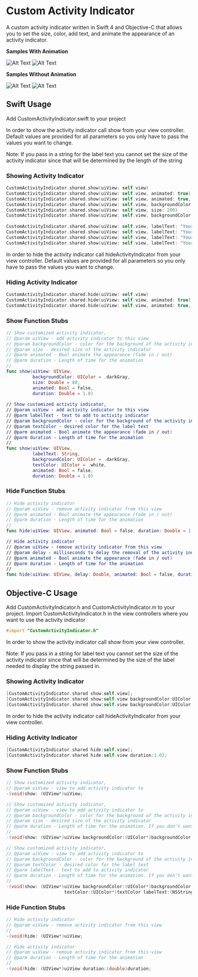 # Custom Activity Indicator 
A custom activity indicator written in Swift 4 and Objective-C that allows you to set the size, color, add text, and animate the appearance of an activity indicator.

**Samples With Animation**

  ![Alt Text](https://github.com/dtroupe18/CustomActivityIndicator/blob/master/Swift/Samples/DefaultWithFade.gif)
  ![Alt Text](https://github.com/dtroupe18/CustomActivityIndicator/blob/master/Swift/Samples/LabelWithFade.gif)


**Samples Without Animation**
  
  ![Alt Text](https://github.com/dtroupe18/CustomActivityIndicator/blob/master/Swift/Samples/Default.gif)
  ![Alt Text](https://github.com/dtroupe18/CustomActivityIndicator/blob/master/Swift/Samples/Label.gif)


## Swift Usage
Add CustomActivityIndicator.swift to your project

In order to show the activity indicator call show from your view controller. Default values are provided for all parameters so you only have to pass the values you want to change. 

Note: If you pass in a string for the label text you cannot set the size of the activity indicator since that will be determined by the length of the string

### Showing Activity Indicator
```swift
CustomActivityIndicator.shared.show(uiView: self.view)
CustomActivityIndicator.shared.show(uiView: self.view, animated: true)
CustomActivityIndicator.shared.show(uiView: self.view, animated: true, duration: 0.5)
CustomActivityIndicator.shared.show(uiView: self.view, backgroundColor: .red)
CustomActivityIndicator.shared.show(uiView: self.view, size: 200)
CustomActivityIndicator.shared.show(uiView: self.view, backgroundColor: .black, size: 100)
        
CustomActivityIndicator.shared.show(uiView: self.view, labelText: "Your Text Here")
CustomActivityIndicator.shared.show(uiView: self.view, labelText: "Your Text Here", backgroundColor: .red)
CustomActivityIndicator.shared.show(uiView: self.view, labelText: "Your Text Here", textColor: .red)
CustomActivityIndicator.shared.show(uiView: self.view, labelText: "Your Text Here", backgroundColor: .black, textColor: .red)
```

In order to hide the activity indicator call hideActivityIndicator from your view controller. Default values are provided for all parameters so you only have to pass the values you want to change. 

### Hiding Activity Indicator
```swift
CustomActivityIndicator.shared.hide(uiView: self.view)
CustomActivityIndicator.shared.hide(uiView: self.view, animated: true)
CustomActivityIndicator.shared.hide(uiView: self.view, animated: true, duration: 2.0)
```

### Show Function Stubs
```swift
// Show customized activity indicator,
// @param uiView - add activity indicator to this view
// @param backgroundColor - color for the background of the activity indicator
// @param size - desired size of the activity indicator
// @parm animated - Bool animate the appearance (fade in / out)
// @parm duration - Length of time for the animation
//
func show(uiView: UIView,
          backgroundColor: UIColor = .darkGray,
          size: Double = 80,
          animated: Bool = false,
          duration: Double = 1.0)
                           
// Show customized activity indicator,
// @param uiView - add activity indicator to this view
// @parm labelText - text to add to activity indicator
// @param backgroundColor - color for the background of the activity indicator
// @param textColor - desired color for the label text
// @parm animated - Bool animate the appearance (fade in / out)
// @parm duration - Length of time for the animation
//                           
func show(uiView: UIView,
          labelText: String,
          backgroundColor: UIColor = .darkGray,
          textColor: UIColor = .white,
          animated: Bool = false,
          duration: Double = 1.0)
```


### Hide Function Stubs
```swift
// Hide activity indicator
// @param uiView - remove activity indicator from this view
// @parm animated - Bool animate the appearance (fade in / out)
// @parm duration - Length of time for the animation
//
func hide(uiView: UIView, animated: Bool = false, duration: Double = 1.0)

// Hide activity indicator
// @param uiView - remove activity indicator from this view
// @param delay - milliseconds to delay the removal of the activity indicator
// @parm animated - Bool animate the appearance (fade in / out)
// @parm duration - Length of time for the animation
//
func hide(uiView: UIView, delay: Double, animated: Bool = false, duration: Double = 1.0)
```

## Objective-C Usage
Add CustomActivityIndicator.h and CustomActivityIndicator.m to your project.
Import CustomActivityIndicator.h in the view controllers where you want to use the activity indicator 
```objective-c
#import "CustomActivityIndicator.h"
```

In order to show the activity indicator call show from your view controller. 

Note: If you pass in a string for label text you cannot set the size of the activity indicator since that will be determined by the size of the label needed to display the string passed in.

### Showing Activity Indicator
```objective-c
[CustomActivityIndicator.shared show:self.view];
[CustomActivityIndicator.shared show:self.view backgroundColor:UIColor.darkGrayColor size:80.0 duration:1.0];
[CustomActivityIndicator.shared show:self.view backgroundColor:UIColor.darkGrayColor textColor:UIColor.whiteColor labelText:@"Loading user data" duration:1.0];
```

In order to hide the activity indicator call hideActivityIndicator from your view controller.

### Hiding Activity Indicator
```objective-c
[CustomActivityIndicator.shared hide:self.view];
[CustomActivityIndicator.shared hide:self.view duration:1.0];
```

### Show Function Stubs
```objective-c
// Show customized activity indicator,
// @param uiView - view to add activity indicator to
-(void)show: (UIView*)uiView;

// Show customized activity indicator,
// @param uiView - view to add activity indicator to
// @param backgroundColor - color for the background of the activity indicator
// @param size - desired size of the activity indicator
// @parm duration - Length of time for the animation. If you don't want to animate the appearance use 0.0
//
-(void)show: (UIView*)uiView backgroundColor:(UIColor*)backgroundColor size:(double)size duration:(double)duration;

// Show customized activity indicator,
// @param uiView - view to add activity indicator to
// @param backgroundColor - color for the background of the activity indicator
// @param textColor - desired color for the label text 
// @parm labelText - text to add to activity indicator
// @parm duration - Length of time for the animation. If you don't want to animate the appearance use 0.0
//
-(void)show: (UIView*)uiView backgroundColor:(UIColor*)backgroundColor
                      textColor:(UIColor*)textColor labelText:(NSString*)labelText duration:(double)duration;
```


### Hide Function Stubs
```objective-c
// Hide activity indicator
// @param uiView - remove activity indicator from this view
//
-(void)hide: (UIView*)uiView;

// Hide activity indicator
// @param uiView - remove activity indicator from this view
// @parm duration - Length of time for the animation
//
-(void)hide: (UIView*)uiView duration:(double)duration;
```
